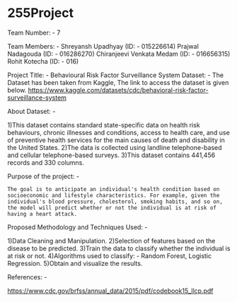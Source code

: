 # 255Project

Team Number: - 7

Team Members: - 
		Shreyansh Upadhyay (ID: - 015226614)
		Prajwal Nadagouda (ID: - 016286270)
		Chiranjeevi Venkata Medam (ID: - 016656315)
		Rohit Kotecha (ID: - 016)

Project Title: - Behavioural Risk Factor Surveillance System
Dataset: - 
The Dataset has been taken from Kaggle, The link to access the dataset is given below.
https://www.kaggle.com/datasets/cdc/behavioral-risk-factor-surveillance-system

About Dataset: -

1)This dataset contains standard state-specific data on health risk behaviours, chronic illnesses and conditions, access to health care, and use of preventive health services for the main causes of death and disability in the United States. 
2)The data is collected using landline telephone-based and cellular telephone-based surveys.
3)This dataset contains 441,456 records and 330 columns.

Purpose of the project: -
	
	The goal is to anticipate an individual's health condition based on socioeconomic and lifestyle characteristics. For example, given the individual's blood pressure, cholesterol, smoking habits, and so on, the model will predict whether or not the individual is at risk of having a heart attack.	

Proposed Methodology and Techniques Used: -

1)Data Cleaning and Manipulation.
2)Selection of features based on the disease to be predicted.
3)Train the data to classify whether the individual is at risk or not.
4)Algorithms used to classify: - Random Forest, Logistic Regression.
5)Obtain and visualize the results.



References: -

https://www.cdc.gov/brfss/annual_data/2015/pdf/codebook15_llcp.pdf
